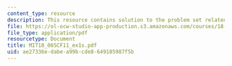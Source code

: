 ```yaml
---
content_type: resource
description: This resource contains solution to the problem set related to exam 1.
file: https://ol-ocw-studio-app-production.s3.amazonaws.com/courses/18-06sc-linear-algebra-fall-2011/ae27336edabea99bcde8649185987f5b_MIT18_06SCF11_ex1s.pdf
file_type: application/pdf
resourcetype: Document
title: MIT18_06SCF11_ex1s.pdf
uid: ae27336e-dabe-a99b-cde8-649185987f5b
---
```

